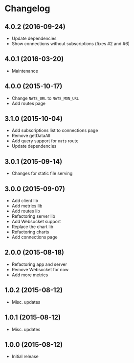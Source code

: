 # Changelog

## 4.0.2 (2016-09-24)

- Update dependencies
- Show connections without subscriptions (fixes #2 and #6)

## 4.0.1 (2016-03-20)

- Maintenance

## 4.0.0 (2015-10-17)

- Change `NATS_URL` to `NATS_MON_URL`
- Add routes page

## 3.1.0 (2015-10-04)

- Add subscriptions list to connections page
- Remove getDataAll
- Add query support for `nats` route
- Update dependencies

## 3.0.1 (2015-09-14)

- Changes for static file serving

## 3.0.0 (2015-09-07)

- Add client lib
- Add metrics lib
- Add routes lib
- Refactoring server lib
- Add Websocket support
- Replace the chart lib
- Refactoring charts
- Add connections page

## 2.0.0 (2015-08-18)

- Refactoring app and server
- Remove Websocket for now
- Add more metrics

## 1.0.2 (2015-08-12)

- Misc. updates

## 1.0.1 (2015-08-12)

- Misc. updates

## 1.0.0 (2015-08-12)

- Initial release